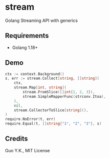 # stream
Golang Streaming API with generics

## Requirements

* Golang 1.18+

## Demo

```go
ctx := context.Background()
s, err := stream.Collect[string, []string](
	ctx,
	stream.Map[int, string](
		stream.FromSlice([]int{1, 2, 3}),
		stream.SimpleMapperFunc(strconv.Itoa),
	),
	nil,
	stream.CollectorToSlice[string](),
)
require.NoError(t, err)
require.Equal(t, []string{"1", "2", "3"}, s)
```

## Credits

Guo Y.K., MIT License